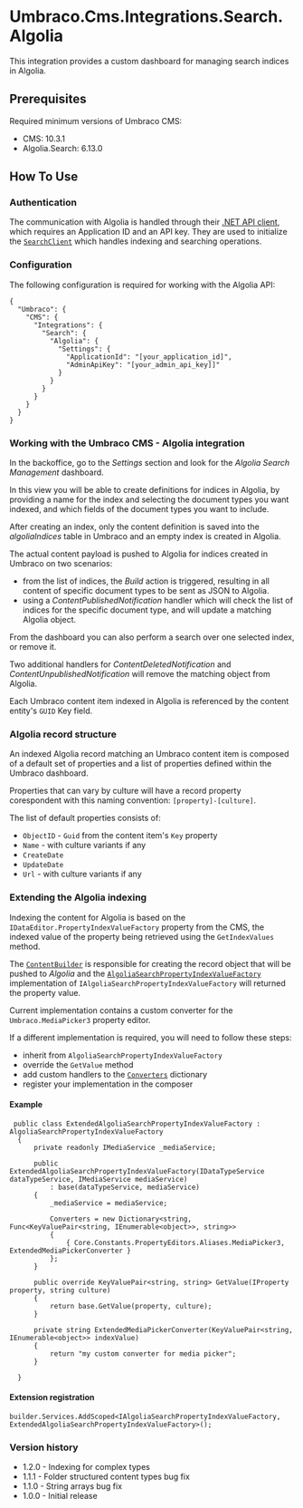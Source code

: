 # Umbraco.Cms.Integrations.Search.Algolia

This integration provides a custom dashboard for managing search indices in Algolia.

## Prerequisites

Required minimum versions of Umbraco CMS: 
- CMS: 10.3.1
- Algolia.Search: 6.13.0

## How To Use

### Authentication

The communication with Algolia is handled through their [.NET API client](https://www.algolia.com/doc/api-client/getting-started/install/csharp/?client=csharp), 
which requires an Application ID and an API key. 
They are used to initialize the [`SearchClient`](https://github.com/algolia/algoliasearch-client-csharp/blob/master/src/Algolia.Search/Clients/SearchClient.cs)
which handles indexing and searching operations.

### Configuration

The following configuration is required for working with the Algolia API:

```
{
  "Umbraco": {
    "CMS": {
      "Integrations": {
        "Search": {
          "Algolia": {
            "Settings": {
              "ApplicationId": "[your_application_id]",
              "AdminApiKey": "[your_admin_api_key]]"
            }
          }
        }
      }
    }
  }
}
```

### Working with the Umbraco CMS - Algolia integration

In the backoffice, go to the _Settings_ section and look for the _Algolia Search Management_ dashboard.

In this view you will be able to create definitions for indices in Algolia, by providing a name for the index and 
selecting the document types you want indexed, and which fields of the document types you want to include.

After creating an index, only the content definition is saved into the _algoliaIndices_ table in Umbraco and an empty 
index is created in Algolia. 

The actual content payload is pushed to Algolia for indices created in Umbraco on two scenarios:
- from the list of indices, the _Build_ action is triggered, resulting in all content of specific document types to be sent as JSON to Algolia.
- using a _ContentPublishedNotification_ handler which will check the list of indices for the specific document type, and will update a matching Algolia object.

From the dashboard you can also perform a search over one selected index, or remove it.

Two additional handlers for _ContentDeletedNotification_ and _ContentUnpublishedNotification_ will remove the matching object from Algolia.

Each Umbraco content item indexed in Algolia is referenced by the content entity's `GUID` Key field.

### Algolia record structure
An indexed Algolia record matching an Umbraco content item is composed of a default set of properties and a list of properties defined within the Umbraco dashboard.

Properties that can vary by culture will have a record property corespondent with this naming convention: `[property]-[culture]`.

The list of default properties consists of:
- `ObjectID` - `Guid` from the content item's `Key` property
- `Name` - with culture variants if any
- `CreateDate`
- `UpdateDate`
- `Url` - with culture variants if any

### Extending the Algolia indexing
Indexing the content for Algolia is based on the `IDataEditor.PropertyIndexValueFactory` property from the CMS, the indexed value of the property being retrieved using the `GetIndexValues` method.

The [`ContentBuilder`](https://github.com/umbraco/Umbraco.Cms.Integrations/blob/main/src/Umbraco.Cms.Integrations.Search.Algolia/Builders/ContentRecordBuilder.cs) is responsible for creating the record object that will be pushed to _Algolia_ and the [`AlgoliaSearchPropertyIndexValueFactory`](https://github.com/umbraco/Umbraco.Cms.Integrations/blob/main/src/Umbraco.Cms.Integrations.Search.Algolia/Services/AlgoliaSearchPropertyIndexValueFactory.cs) implementation of `IAlgoliaSearchPropertyIndexValueFactory` will returned the property value.

Current implementation contains a custom converter for the `Umbraco.MediaPicker3` property editor.

If a different implementation is required, you will need to follow these steps:
- inherit from `AlgoliaSearchPropertyIndexValueFactory`
- override the `GetValue` method
- add custom handlers to the [`Converters`](https://github.com/umbraco/Umbraco.Cms.Integrations/blob/fe5b17be519fff2c2420966febe73c8ed61c9374/src/Umbraco.Cms.Integrations.Search.Algolia/Services/AlgoliaSearchPropertyIndexValueFactory.cs#L26) dictionary
- register your implementation in the composer

#### Example
```
 public class ExtendedAlgoliaSearchPropertyIndexValueFactory : AlgoliaSearchPropertyIndexValueFactory
  {
      private readonly IMediaService _mediaService;

      public ExtendedAlgoliaSearchPropertyIndexValueFactory(IDataTypeService dataTypeService, IMediaService mediaService) 
          : base(dataTypeService, mediaService)
      {
          _mediaService = mediaService;

          Converters = new Dictionary<string, Func<KeyValuePair<string, IEnumerable<object>>, string>>
          {
              { Core.Constants.PropertyEditors.Aliases.MediaPicker3, ExtendedMediaPickerConverter }
          };
      }

      public override KeyValuePair<string, string> GetValue(IProperty property, string culture)
      {
          return base.GetValue(property, culture);
      }

      private string ExtendedMediaPickerConverter(KeyValuePair<string, IEnumerable<object>> indexValue)
      {
          return "my custom converter for media picker";
      }

  }
```
#### Extension registration
```
builder.Services.AddScoped<IAlgoliaSearchPropertyIndexValueFactory, ExtendedAlgoliaSearchPropertyIndexValueFactory>();
```

### Version history
- 1.2.0 - Indexing for complex types
- 1.1.1 - Folder structured content types bug fix
- 1.1.0 - String arrays bug fix
- 1.0.0 - Initial release
